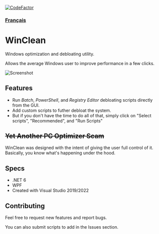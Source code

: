 [![CodeFactor](https://www.codefactor.io/repository/github/5cover/winclean/badge)](https://www.codefactor.io/repository/github/5cover/winclean)

### [Français](README.fr.md)

# WinClean
Windows optimization and debloating utility. 

Allows the average Windows user to improve performance in a few clicks.

![Screenshot](https://raw.githubusercontent.com/wiki/5cover/WinClean/img/MainWindow.png)

## Features
- Run *Batch*, *PowerShell*, and *Registry Editor* debloating scripts directly from the GUI.
- Add custom scripts to futher debloat the system.
- But if you don't have the time to do all of that, simply click on "Select scripts", "Recommended", and "Run Scripts"

## ~~Yet Another PC Optimizer Scam~~
WinClean was designed with the intent of giving the user full control of it.
Basically, you know what's happening under the hood.

## Specs
- .NET 6
- WPF
- Created with Visual Studio 2019/2022

## Contributing
Feel free to request new features and report bugs.

You can also submit scripts to add in the Issues section.